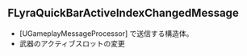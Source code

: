 ## FLyraQuickBarActiveIndexChangedMessage

* [UGameplayMessageProcessor] で送信する構造体。
* 武器のアクティブスロットの変更

